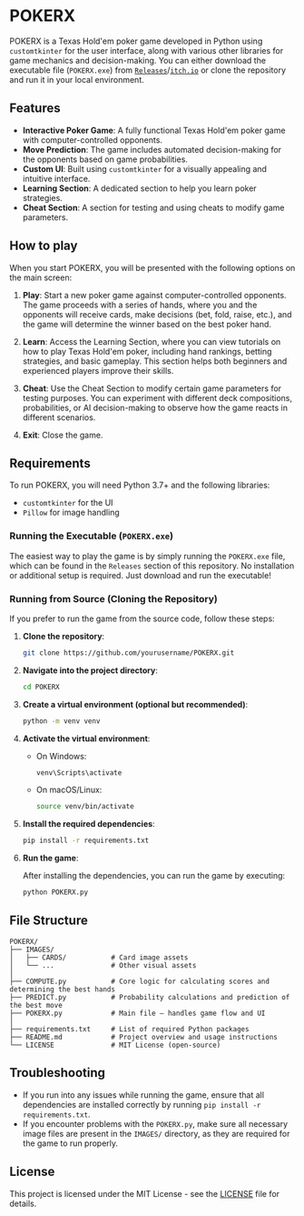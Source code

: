 
# POKERX

POKERX is a Texas Hold'em poker game developed in Python using `customtkinter` for the user interface, along with various other libraries for game mechanics and decision-making. You can either download the executable file (`POKERX.exe`) from [`Releases`](https://github.com/aadarshpp/POKERX/releases)/[`itch.io`](https://aadarshpp.itch.io/pokerx) or clone the repository and run it in your local environment.

## Features

- **Interactive Poker Game**: A fully functional Texas Hold'em poker game with computer-controlled opponents.
- **Move Prediction**: The game includes automated decision-making for the opponents based on game probabilities.
- **Custom UI**: Built using `customtkinter` for a visually appealing and intuitive interface.
- **Learning Section**: A dedicated section to help you learn poker strategies.
- **Cheat Section**: A section for testing and using cheats to modify game parameters.

## How to play

When you start POKERX, you will be presented with the following options on the main screen:

1. **Play**: Start a new poker game against computer-controlled opponents. The game proceeds with a series of hands, where you and the opponents will receive cards, make decisions (bet, fold, raise, etc.), and the game will determine the winner based on the best poker hand.
   
2. **Learn**: Access the Learning Section, where you can view tutorials on how to play Texas Hold'em poker, including hand rankings, betting strategies, and basic gameplay. This section helps both beginners and experienced players improve their skills.
   
3. **Cheat**: Use the Cheat Section to modify certain game parameters for testing purposes. You can experiment with different deck compositions, probabilities, or AI decision-making to observe how the game reacts in different scenarios.
   
4. **Exit**: Close the game.

## Requirements

To run POKERX, you will need Python 3.7+ and the following libraries:

- `customtkinter` for the UI
- `Pillow` for image handling

### Running the Executable (`POKERX.exe`)

The easiest way to play the game is by simply running the `POKERX.exe` file, which can be found in the `Releases` section of this repository. No installation or additional setup is required. Just download and run the executable!

### Running from Source (Cloning the Repository)

If you prefer to run the game from the source code, follow these steps:

1. **Clone the repository**:

   ```bash
   git clone https://github.com/yourusername/POKERX.git
   ```

2. **Navigate into the project directory**:

   ```bash
   cd POKERX
   ```

3. **Create a virtual environment (optional but recommended)**:

   ```bash
   python -m venv venv
   ```

4. **Activate the virtual environment**:

   - On Windows:

     ```bash
     venv\Scripts\activate
     ```

   - On macOS/Linux:

     ```bash
     source venv/bin/activate
     ```

5. **Install the required dependencies**:

   ```bash
   pip install -r requirements.txt
   ```

6. **Run the game**:

   After installing the dependencies, you can run the game by executing:

   ```bash
   python POKERX.py
   ```

## File Structure

```
POKERX/
├── IMAGES/
│   ├── CARDS/           # Card image assets
│   └── ...              # Other visual assets
│
├── COMPUTE.py           # Core logic for calculating scores and determining the best hands
├── PREDICT.py           # Probability calculations and prediction of the best move
├── POKERX.py            # Main file — handles game flow and UI
│
├── requirements.txt     # List of required Python packages
├── README.md            # Project overview and usage instructions
└── LICENSE              # MIT License (open-source)
```

## Troubleshooting

- If you run into any issues while running the game, ensure that all dependencies are installed correctly by running `pip install -r requirements.txt`.
- If you encounter problems with the `POKERX.py`, make sure all necessary image files are present in the `IMAGES/` directory, as they are required for the game to run properly.

## License

This project is licensed under the MIT License - see the [LICENSE](LICENSE) file for details.
